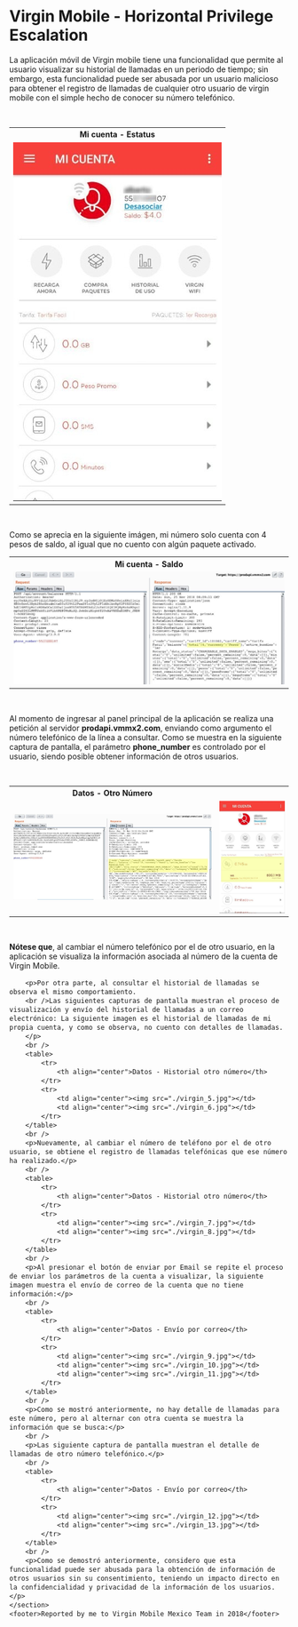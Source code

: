 <body>
	<h1>Virgin Mobile - Horizontal Privilege Escalation</h1>
	<section>
		<p>La aplicación móvil de Virgin mobile tiene una funcionalidad que permite al usuario visualizar su historial de llamadas en un periodo de tiempo; sin embargo, esta funcionalidad puede ser abusada por un usuario malicioso para obtener el registro de llamadas de cualquier otro usuario de virgin mobile con el simple hecho de conocer su número telefónico.</p>
		<br />
		<table>
			<tr>
				<th align="center">Mi cuenta - Estatus</th>
			</tr>
			<tr>
				<td align="center"><img src="./virgin_1.jpg"></td>
			</tr>
		</table>
		<br />
		<p>Como se aprecia en la siguiente imágen, mi número solo cuenta con 4 pesos de saldo, al igual que no cuento con algún paquete activado.</p>
		<table>
			<tr>
				<th align="center">Mi cuenta - Saldo</th>
			</tr>
			<tr>
				<td align="center"><img src="./virgin_2.jpg"></td>
			</tr>
		</table>
		<br />
		<p>Al momento de ingresar al panel principal de la aplicación se realiza una petición al servidor <b>prodapi.vmmx2.com</b>, enviando como argumento el número telefónico de la línea a consultar. Como se muestra en la siguiente captura de pantalla, el parámetro <b>phone_number</b> es controlado por el usuario, siendo posible obtener información de otros usuarios.</p>
		<br />
		<table>
			<tr>
				<th align="center">Datos - Otro Número</th>
			</tr>
			<tr>
				<td align="center"><img src="./virgin_3.jpg"></td>
				<td align="center"><img src="./virgin_4.jpg"></td>
			</tr>
		</table>
		<br />
		<p><b>Nótese que</b>, al cambiar el número telefónico por el de otro usuario, en la aplicación se visualiza la información asociada al número de la cuenta de Virgin Mobile.

		<p>Por otra parte, al consultar el historial de llamadas se observa el mismo comportamiento.
		<br />Las siguientes capturas de pantalla muestran el proceso de visualización y envío del historial de llamadas a un correo electrónico: La siguiente imagen es el historial de llamadas de mi propia cuenta, y como se observa, no cuento con detalles de llamadas.
		</p>
		<br />
		<table>
			<tr>
				<th align="center">Datos - Historial otro número</th>
			</tr>
			<tr>
				<td align="center"><img src="./virgin_5.jpg"></td>
				<td align="center"><img src="./virgin_6.jpg"></td>
			</tr>
		</table>
		<br />
		<p>Nuevamente, al cambiar el número de teléfono por el de otro usuario, se obtiene el registro de llamadas telefónicas que ese número ha realizado.</p>
		<br />
		<table>
			<tr>
				<th align="center">Datos - Historial otro número</th>
			</tr>
			<tr>
				<td align="center"><img src="./virgin_7.jpg"></td>
				<td align="center"><img src="./virgin_8.jpg"></td>
			</tr>
		</table>
		<br />
		<p>Al presionar el botón de enviar por Email se repite el proceso de enviar los parámetros de la cuenta a visualizar, la siguiente imagen muestra el envío de correo de la cuenta que no tiene información:</p>
		<br />
		<table>
			<tr>
				<th align="center">Datos - Envío por correo</th>
			</tr>
			<tr>
				<td align="center"><img src="./virgin_9.jpg"></td>
				<td align="center"><img src="./virgin_10.jpg"></td>
				<td align="center"><img src="./virgin_11.jpg"></td>
			</tr>
		</table>
		<br />
		<p>Como se mostró anteriormente, no hay detalle de llamadas para este número, pero al alternar con otra cuenta se muestra la información que se busca:</p>
		<br />
		<p>Las siguiente captura de pantalla muestran el detalle de llamadas de otro número telefónico.</p>
		<br />
		<table>
			<tr>
				<th align="center">Datos - Envío por correo</th>
			</tr>
			<tr>
				<td align="center"><img src="./virgin_12.jpg"></td>
				<td align="center"><img src="./virgin_13.jpg"></td>
			</tr>
		</table>
		<br />
		<p>Como se demostró anteriormente, considero que esta funcionalidad puede ser abusada para la obtención de información de otros usuarios sin su consentimiento, teniendo un impacto directo en la confidencialidad y privacidad de la información de los usuarios.</p>	
	</section>
	<footer>Reported by me to Virgin Mobile Mexico Team in 2018</footer>
</body>